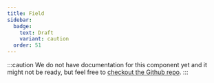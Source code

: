 ```yaml
---
title: Field
sidebar: 
  badge:
    text: Draft
    variant: caution
  order: 51
---
```


:::caution
We do not have documentation for this component yet and it might not be ready, but feel free to [checkout the Github repo](https://github.com/fulldevlabs/fullui).
:::